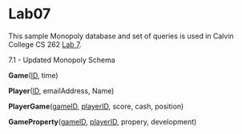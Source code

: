 # Lab07
This sample Monopoly database and set of queries is used in Calvin College
CS 262 [Lab 7](https://cs.calvin.edu/courses/cs/262/kvlinden/07is/lab.html).

7.1 - Updated Monopoly Schema

**Game**(<ins>ID</ins>, time)

**Player**(<ins>ID</ins>, emailAddress, Name)
 
**PlayerGame**(<ins>gameID</ins>, <ins>playerID</ins>, score, cash, position)
  
**GameProperty**(<ins>gameID</ins>, <ins>playerID</ins>, propery, development)

